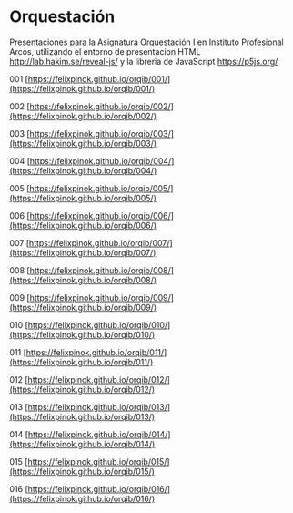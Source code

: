 # Orquestación
Presentaciones para la Asignatura Orquestación I en Instituto Profesional Arcos, utilizando el entorno de presentacion HTML http://lab.hakim.se/reveal-js/ y la libreria de JavaScript https://p5js.org/

001 [https://felixpinok.github.io/orqib/001/](https://felixpinok.github.io/orqib/001/)

002 [https://felixpinok.github.io/orqib/002/](https://felixpinok.github.io/orqib/002/)

003 [https://felixpinok.github.io/orqib/003/](https://felixpinok.github.io/orqib/003/)

004 [https://felixpinok.github.io/orqib/004/](https://felixpinok.github.io/orqib/004/)

005 [https://felixpinok.github.io/orqib/005/](https://felixpinok.github.io/orqib/005/)

006 [https://felixpinok.github.io/orqib/006/](https://felixpinok.github.io/orqib/006/)

007 [https://felixpinok.github.io/orqib/007/](https://felixpinok.github.io/orqib/007/)

008 [https://felixpinok.github.io/orqib/008/](https://felixpinok.github.io/orqib/008/)

009 [https://felixpinok.github.io/orqib/009/](https://felixpinok.github.io/orqib/009/)

010 [https://felixpinok.github.io/orqib/010/](https://felixpinok.github.io/orqib/010/)

011 [https://felixpinok.github.io/orqib/011/](https://felixpinok.github.io/orqib/011/)

012 [https://felixpinok.github.io/orqib/012/](https://felixpinok.github.io/orqib/012/)

013 [https://felixpinok.github.io/orqib/013/](https://felixpinok.github.io/orqib/013/)

014 [https://felixpinok.github.io/orqib/014/](https://felixpinok.github.io/orqib/014/)

015 [https://felixpinok.github.io/orqib/015/](https://felixpinok.github.io/orqib/015/)

016 [https://felixpinok.github.io/orqib/016/](https://felixpinok.github.io/orqib/016/)
